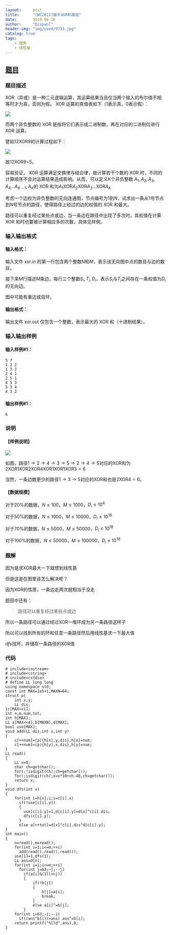 ```yaml
---
layout:     post
title:      "[WC2011]最大XOR和路径"
date:       2018-06-16
author:     "Dispwnl"
header-img: "img/used/9711.jpg"
catalog: true
tags:
    - 搜索
    - 线性基
---
```

## [题目](https://www.luogu.org/problemnew/show/P4151)
### 题目描述
XOR（异或）是一种二元逻辑运算，其运算结果当且仅当两个输入的布尔值不相等时才为真，否则为假。 XOR 运算的真值表如下（$1$表示真，$0$表示假）：

![](https://www.z4a.net/images/2018/01/28/QQ20180128145629.png)

而两个非负整数的 XOR 是指将它们表示成二进制数，再在对应的二进制位进行 XOR 运算。

譬如$12$XOR$9$的计算过程如下：

![](https://www.z4a.net/images/2018/01/28/QQ20180128145728.png)

故$12$XOR$9$=$5$。

容易验证， XOR 运算满足交换律与结合律，故计算若干个数的 XOR 时，不同的计算顺序不会对运算结果造成影响。从而，可以定义$K$个非负整数 $A_1,A_2,A_3,A_4...A_{K-1},A_K$的 XOR 和为$A_1$XOR$A_2$XOR$A_3...$XOR$A_K$

考虑一个边权为非负整数的无向连通图，节点编号为$1$到$N$，试求出一条从$1$号节点到$N$号节点的路径，使得路径上经过的边的权值的 XOR 和最大。

路径可以重复经过某些点或边，当一条边在路径中出现了多次时，其权值在计算 XOR 和时也要被计算相应多的次数，具体见样例。

### 输入输出格式
#### 输入格式：
输入文件 xor.in 的第一行包含两个整数$N$和$M$，表示该无向图中点的数目与边的数目。

接下来$M$行描述$M$条边，每行三个整数$S_i,T_i,D_i$，表示$S_i$与$T_i$之间存在一条权值为$D_i$的无向边。

图中可能有重边或自环。

#### 输出格式：
输出文件 xor.out 仅包含一个整数，表示最大的 XOR 和（十进制结果）。

### 输入输出样例
#### 输入样例#1： 
```plain
5 7
1 2 2
1 3 2
2 4 1
2 5 1
4 5 3
5 3 4
4 3 2
```
#### 输出样例#1： 
```plain
6
```
### 说明
#### 【样例说明】


![](https://www.z4a.net/images/2018/01/28/QQ20180128150132.png)

如图，路径$1→2→4→3→5→2→4→5$对应的XOR和为$2$XOR$1$XOR$2$XOR$4$XOR$1$XOR$1$XOR$3=6$

当然，一条边数更少的路径$1→3→5$对应的XOR和也是$2$XOR$4=6$。

#### 【数据规模】

对于$20\%$的数据，$N\leq 100$，$M\leq 1000$，$D_i\leq 10^4$

对于$50\%$的数据，$N\leq 1000$，$M\leq 10000$，$D_i\leq 10^{18}$

对于$70\%$的数据，$N\leq 5000$，$M\leq 50000$，$D_i\leq 10^{18}$

对于$100\%$的数据，$N\leq 50000$，$M\leq 100000$，$D_i\leq 10^{18}$

### 题解

因为是求XOR最大一下就想到线性基

但是这是在图里该怎么解决呢？

因为XOR的性质，一条边走两次就相当于没走

题目中还有：
>路径可以重复经过某些点或边

所以一条路径可以通过经过XOR一堆环成为另一条路径这样子

所以可以找到所有的环和任意一条路径然后用线性基求一下最大值

$dfs$找环，并储存一条路径的XOR值

### 代码
```
# include<iostream>
# include<cstring>
# include<cstdio>
# define LL long long
using namespace std;
const int MAX=1e5+1,MAXN=64;
struct p{
    int x,y;
    LL dis;
}c[MAX<<1];
int n,m,num,tot;
int h[MAX];
LL a[MAX<<4],b[MAXN],d[MAX];
bool use[MAX];
void add(LL dis,int x,int y)
{
    c[++num]=(p){h[x],y,dis},h[x]=num;
    c[++num]=(p){h[y],x,dis},h[y]=num;
}
LL read()
{
    LL x=0;
    char ch=getchar();
    for(;!isdigit(ch);ch=getchar());
    for(;isdigit(ch);x=x*10+ch-48,ch=getchar());
    return x;
}
void dfs(int x)
{
    for(int i=h[x];i;i=c[i].x)
      if(!use[c[i].y])
      {
      	use[c[i].y]=1,d[c[i].y]=d[x]^c[i].dis;
        dfs(c[i].y);
      }
      else a[++tot]=d[x]^c[i].dis^d[c[i].y];
}
int main()
{
    n=read(),m=read();
    for(int i=1;i<=m;++i)
      add(read(),read(),read());
    use[1]=1,dfs(1);
    LL ans=d[n];
    for(int i=1;i<=m;++i)
      for(int j=63;~j;--j)
        if(a[i]&(1ll<<j))
        {
        	if(!b[j])
        	{
        		b[j]=a[i];
        		break;
            }
            else a[i]^=b[j];
        }
    for(int i=63;~i;--i)
      if((ans^b[i])>ans) ans^=b[i];
    return printf("%lld",ans),0;
}
```
